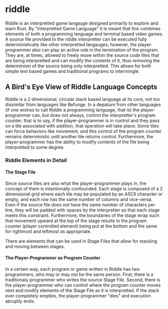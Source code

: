 # riddle
Riddle is an interpretted game langauge designed primarily to explore and learn Rust. By "Interpretted Game Language" it is meant that this combines elements of both a programming language and terminal based video games. A source file provided to the riddle interpretter can be executed fully deterministically like other interpretted langauges; however, the player-programmer also can play an active role in the termination of the program. They are, at times, allowed to freely move within the source code files that are being interpretted and can modify the contents of it, thus removing the determinism of the source being only interpretted. This allows for both simple text based games and traditional programs to intermingle.

## A Bird's Eye View of Riddle Language Concepts
Riddle is a 2 dimensional, circular stack based language at its core, not too dissimilar from languages like Befunge. In a depature from other languages (if one wishes to call Riddle a programming language, that is) the player-programmer can, but does not always, control the interpretter's program counter; that is to say, if the player-programmer is in control and they pass on a tile associated with addition, that operation will take place. Some tiles can force behaviors like movement, and this control of the program counter remains deterministic until another tile returns control. Furthermore, the player-programmer has the ability to modify contents of the file being interpretted to some degree.

### Riddle Elements in Detail

#### The Stage File
Since source files are also what the player-programmer plays in, the concept of them is intentionally confounded. Each stage is composed of a 2 dimensional grid where each tile may be populated by an ASCII character or empty, and each row has the same number of columns and vice-versa. Even if the source file does not have the same number of characters per line, they will be padded with spaces by the interpretter so that each stage meets this constraint. Furthermore, the boundaries of the stage wrap such that movement upward at the top of the stage results in the program counter (player controlled element) being put at the bottom and the same for rightmost and leftmost as appropriate.

There are elements that can be used in Stage Files that allow for stacking and moving between stages.

#### The Player-Programmer as Program Counter
In a certain way, each program or game written in Riddle has two programmers, who may or may not be the same person. First, there is a traditionaly programmer who writes the source Stage File. Second, there is the player-programmer who can control where the program counter moves next and modify elements of the Stage File as it is interpretted. If the stack ever completely empties, the player-programmer "dies" and execution abruptly ends.
